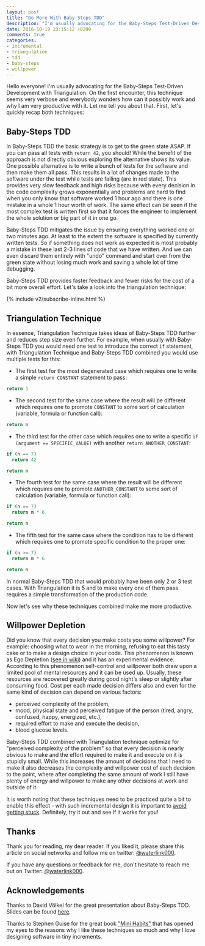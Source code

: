 ```yaml
---
layout: post
title: "Do More With Baby-Steps TDD"
description: "I'm usually advocating for the Baby-Steps Test-Driven Development with Triangulation. On the first encounter, this technique seems very verbose and everybody wonders how can it possibly work and why I am very productive with it. Let me tell you about that. First, let's quickly recap both techniques..."
date: 2016-10-19 23:15:12 +0200
comments: true
categories:
- incremental
- triangulation
- tdd
- baby-steps
- willpower
---
```


Hello everyone! I'm usually advocating for the Baby-Steps Test-Driven Development with Triangulation. On the first encounter, this technique seems very verbose and everybody wonders how can it possibly work and why I am very productive with it. Let me tell you about that. First, let's quickly recap both techniques:

<!--more-->

## Baby-Steps TDD

In Baby-Steps TDD the basic strategy is to get to the green state ASAP. If you can pass all tests with `return 42`, you should! While the benefit of the approach is not directly obvious exploring the alternative shows its value. One possible alternative is to write a bunch of tests for the software and then make them all pass. This results in a lot of changes made to the software under the test while tests are failing (are in red state). This provides very slow feedback and high risks because with every decision in the code complexity grows exponentially and problems are hard to find when you only know that software worked 1 hour ago and there is one mistake in a whole 1 hour worth of work. The same effect can be seen if the most complex test is written first so that it forces the engineer to implement the whole solution or big part of it in one go.

Baby-Steps TDD mitigates the issue by ensuring everything worked one or two minutes ago. At least to the extent the software is specified by currently written tests. So if something does not work as expected it is most probably a mistake in these last 2-3 lines of code that we have written. And we can even discard them entirely with "undo" command and start over from the green state without losing much work and saving a whole lot of time debugging.

Baby-Steps TDD provides faster feedback and fewer risks for the cost of a bit more overall effort. Let's take a look into the triangulation technique:

{% include v2/subscribe-inline.html %}

## Triangulation Technique

In essence, Triangulation Technique takes ideas of Baby-Steps TDD further and reduces step size even further. For example, when usually with Baby-Steps TDD you would need one test to introduce the correct `if` statement, with Triangulation Technique and Baby-Steps TDD combined you would use multiple tests for this:

- The first test for the most degenerated case which requires one to write a simple `return CONSTANT` statement to pass:

```javascript
return 1
```

- The second test for the same case where the result will be different which requires one to promote `CONSTANT` to some sort of calculation (variable, formula or function call):

```javascript
return n
```

- The third test for the other case which requires one to write a specific `if (argument == SPECIFIC_VALUE)` with another `return ANOTHER_CONSTANT`:

```javascript
if (n == 7)
  return 42

return n
```

- The fourth test for the same case where the result will be different which requires one to promote `ANOTHER_CONSTANT` to some sort of calculation (variable, formula or function call):

```javascript
if (n == 7)
  return m * 6

return n
```

- The fifth test for the same case where the condition has to be different which requires one to promote specific condition to the proper one:

```javascript
if (n >= 7)
  return m * 6

return n
```

In normal Baby-Steps TDD that would probably have been only 2 or 3 test cases. With Triangulation it is 5 and to make every one of them pass requires a simple transformation of the production code.

Now let's see why these techniques combined make me more productive.

## Willpower Depletion

Did you know that every decision you make costs you some willpower? For example: choosing what to wear in the morning, refusing to eat this tasty cake or to make a design choice in your code. This phenomenon is known as Ego Depletion ([see in wiki](https://en.wikipedia.org/wiki/Ego_depletion)) and it has an experimental evidence. According to this phenomenon self-control and willpower both draw upon a limited pool of mental resources and it can be used up. Usually, these resources are recovered greatly during good night's sleep or slightly after consuming food. Cost per each made decision differs also and even for the same kind of decision can depend on various factors:

- perceived complexity of the problem,
- mood, physical state and perceived fatigue of the person (tired, angry, confused, happy, energized, etc.),
- required effort to make and execute the decision,
- blood glucose levels.

Baby-Steps TDD combined with Triangulation technique optimize for "perceived complexity of the problem" so that every decision is nearly obvious to make and the effort required to make it and execute on it is stupidly small. While this increases the amount of decisions that I need to make it also decreases the complexity and willpower cost of each decision to the point, where after completing the same amount of work I still have plenty of energy and willpower to make any other decisions at work and outside of it.

It is worth noting that these techniques need to be practiced quite a bit to enable this effect - with such incremental design it is important to [avoid getting stuck](/blog/2016/08/30/getting-stuck-while-doing-tdd-part-1-example/). Definitely, try it out and see if it works for you!

## Thanks

Thank you for reading, my dear reader. If you liked it, please share this article on social networks and follow me on twitter: [@waterlink000](https://twitter.com/waterlink000).

If you have any questions or feedback for me, don't hesitate to reach me out on Twitter: [@waterlink000](https://twitter.com/waterlink000).

## Acknowledgements

Thanks to David Völkel for the great presentation about Baby-Steps TDD. Slides can be found [here](http://www.slideshare.net/davidvoelkel/baby-steps-tdd-approaches).

Thanks to Stephen Guise for the great book ["Mini Habits"](http://minihabits.com/) that has opened my eyes to the reasons why I like these techniques so much and why I love designing software in tiny increments.
